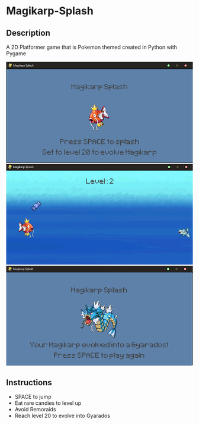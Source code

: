# Magikarp-Splash

## Description
A 2D Platformer game that is Pokemon themed created in Python with Pygame

![](/assets/introscreen.png)
![](/assets/gameplay.png)
![](/assets/gameclear.png)

## Instructions
- SPACE to jump
- Eat rare candies to level up
- Avoid Remoraids
- Reach level 20 to evolve into Gyarados